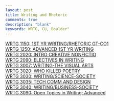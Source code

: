 ```yaml
---
layout: post
title: Writing and Rhetoric
comments: true
description: "blank"
keywords: WRTG, CU, Boulder"
---
```

<body>
	<div><a href="../pages/WRTG-1150">WRTG 1150: 1ST YR WRITING/RHETORIC GT-CO1</a></div>
	<div><a href="../pages/WRTG-1250">WRTG 1250: ADVANCED 1ST YR WRITING</a></div>
	<div><a href="../pages/WRTG-2020">WRTG 2020: INTRO CREATIVE NONFICTIO</a></div>
	<div><a href="../pages/WRTG-2090">WRTG 2090: ELECTIVES IN WRITING</a></div>
	<div><a href="../pages/WRTG-3007">WRTG 3007: WRITING-THE VISUAL ARTS</a></div>
	<div><a href="../pages/WRTG-3020">WRTG 3020: WHO KILLED POETRY</a></div>
	<div><a href="../pages/WRTG-3030">WRTG 3030: WRITING/SCIENCE-SOCIETY</a></div>
	<div><a href="../pages/WRTG-3035">WRTG 3035: TECH COMM AND DESIGN</a></div>
	<div><a href="../pages/WRTG-3040">WRTG 3040: WRITING/BUSINESS-SOCIETY</a></div>
	<div><a href="../pages/WRTG-3090">WRTG 3090: Open Topics in Writing: Advanced</a></div>
